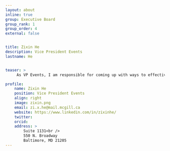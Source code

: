 ```yaml
---
layout: about
inline: true
group: Executive Board
group_rank: 1
group_order: 4
external: false


title: Zixin He
description: Vice President Events
lastname: He


teaser: >
     As VP Events, I am responsible for coming up with ways to effectively spend our association members’ money. This is aided by my research: the analysis of commodity price patterns with CamelCamelCamel, RedFlagDeals, StockTrack, and Facebook Marketplace. On the side, I also investigate methods for delaying VP Finance’s graduation. 

profile:
    name: Zixin He
    position: Vice President Events
    align: right
    image: zixin.png
    email: zi.x.he@mail.mcgill.ca
    website: https://www.linkedin.com/in/zixinhe/
    twitter: 
    orcid: 
    address: >
        Suite 1131<br />
        550 N. Broadway
        Baltimore, MD 21205
---
```


